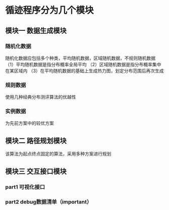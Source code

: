 # 循迹程序分为几个模块

## 模块一 数据生成模块

### 随机化数据
随机化数据应包括多个种类，平均随机数据，区域随机数据，不规则随机数据
（1）平均随机数据是指分布概率全局平均
（2）区域随机数据是指分布概率集中在某区域内
（3）在平均随机数据的基础上生成热力图，划定分布范围后再次生成

### 规则数据

使用几种经典分布测评算法的优越性

### 实例数据

为先前方案中的较优方案

## 模块二 路径规划模块
该算法为起点终点固定的算法，采用多种方案进行规划
### 

## 模块三 交互接口模块
### part1 可视化接口
### part2 debug数据清单（important）